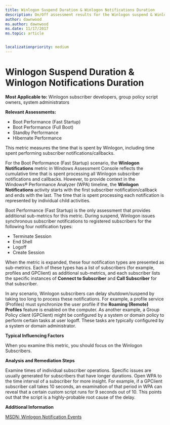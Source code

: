 ```yaml
---
title: Winlogon Suspend Duration & Winlogon Notifications Duration
description: On/Off assessment results for the Winlogon suspend & Winlogon notifications transition phases
author: dawnwood
ms.author: dawnwood
ms.date: 11/17/2017
ms.topic: article


localizationpriority: medium
---
```


# Winlogon Suspend Duration & Winlogon Notifications Duration

**Most Applicable to:** Winlogon subscriber developers, group policy script owners, system administrators

**Relevant Assessments:**

-   Boot Performance (Fast Startup)
-   Boot Performance (Full Boot)
-   Standby Performance
-   Hibernate Performance

This metric measures the time that is spent by Winlogon, including time spent performing subscriber notifications/callbacks.

For the Boot Performance (Fast Startup) scenario, the **Winlogon Notifications** metric in Windows Assessment Console reflects the cumulative time that is spent processing all Winlogon subscriber notifications and callbacks. However, to provide context in the Windows® Performance Analyzer (WPA) timeline, the **Winlogon Notifications** activity starts with the first subscriber notification/callback and ends with the last. The time that is spent processing each notification is represented by individual child activities.

Boot Performance (Fast Startup) is the only assessment that provides additional sub-metrics for this metric. During suspend, Winlogon issues synchronous subscriber notifications to registered subscribers for the following four notification types:

-   Terminate Session
-   End Shell
-   Logoff
-   Create Session

When the metric is expanded, these four notification types are presented as sub-metrics. Each of these types has a list of subscribers (for example, profiles and GPClient) as additional sub-metrics, and each subscriber lists the specific instances of **Connect to Subscriber** and **Call Subscriber** for that subscriber.

In any scenario, Winlogon subscribers can delay shutdown/suspend by taking too long to process these notifications. For example, a profile service (Profiles) must synchronize the user profile if the **Roaming (Remote) Profiles** feature is enabled on the computer. As another example, a Group Policy client (GPClient) might be configured by a system or domain policy to perform certain tasks at user logoff. These tasks are typically configured by a system or domain administrator.

**Typical Influencing Factors**

When you examine this metric, you should focus on the Winlogon Subscribers.

**Analysis and Remediation Steps**

Examine times of individual subscriber operations. Specific issues are usually generated for subscribers that have longer durations. Open WPA to the time interval of a subscriber for more insight. For example, if a GPClient subscriber call takes 10 seconds, an examination of that period in WPA can reveal that a certain custom script runs for 9 seconds out of 10. This points out that the script is a highly-probable root cause of the delay.

**Additional Information**

[MSDN: Winlogon Notification Events](http://go.microsoft.com/fwlink/?LinkId=247505)

